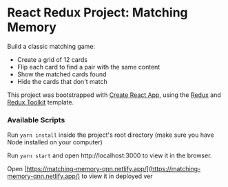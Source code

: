 ﻿# React Redux Project: Matching Memory

Build a classic matching game:
- Create a grid of 12 cards
- Flip each card to find a pair with the same content
- Show the matched cards found
- Hide the cards that don't match

This project was bootstrapped with [Create React App](https://github.com/facebook/create-react-app), using the [Redux](https://redux.js.org/) and [Redux Toolkit](https://redux-toolkit.js.org/) template.

### Available Scripts
Run `yarn install` inside the project's root directory (make sure you have Node installed on your computer)

Run `yarn start` and open http://localhost:3000 to view it in the browser.

Open [https://matching-memory-qnn.netlify.app/](https://matching-memory-qnn.netlify.app/) to view it in deployed ver
